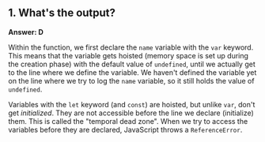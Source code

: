 ## 1. What's the output?

**Answer: D**

Within the function, we first declare the `name` variable with the `var` keyword. This means that the variable gets hoisted (memory space is set up during the creation phase) with the default value of `undefined`, until we actually get to the line where we define the variable. We haven't defined the variable yet on the line where we try to log the `name` variable, so it still holds the value of `undefined`.

Variables with the `let` keyword (and `const`) are hoisted, but unlike `var`, don't get _initialized_. They are not accessible before the line we declare (initialize) them. This is called the "temporal dead zone". When we try to access the variables before they are declared, JavaScript throws a `ReferenceError`.
